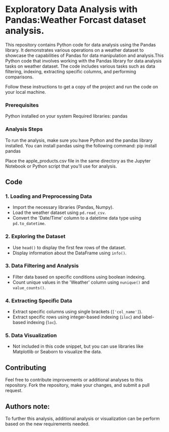 # Exploratory Data Analysis with Pandas:Weather Forcast dataset analysis.
This repository contains Python code for data analysis using the Pandas library. It demonstrates various operations on a weather dataset to showcase the capabilities of Pandas for data manipulation and analysis.This Python code that involves working with the Pandas library for data analysis tasks on weather dataset. The code includes various tasks such as data filtering, indexing, extracting specific columns, and performing comparisons.

Follow these instructions to get a copy of the project and run the code on your local machine.

### Prerequisites
Python installed on your system
Required libraries: pandas

### Analysis Steps
To run the analysis, make sure you have Python and the pandas library installed. You can install pandas using the following command: pip install pandas

Place the apple_products.csv file in the same directory as the Jupyter Notebook or Python script that you'll use for analysis.

## Code 

### 1. Loading and Preprocessing Data

- Import the necessary libraries (Pandas, Numpy).
- Load the weather dataset using `pd.read_csv`.
- Convert the 'Date/Time' column to a datetime data type using `pd.to_datetime`.

### 2. Exploring the Dataset

- Use `head()` to display the first few rows of the dataset.
- Display information about the DataFrame using `info()`.

### 3. Data Filtering and Analysis

- Filter data based on specific conditions using boolean indexing.
- Count unique values in the 'Weather' column using `nunique()` and `value_counts()`.

### 4. Extracting Specific Data

- Extract specific columns using single brackets (`['col_name']`).
- Extract specific rows using integer-based indexing (`iloc`) and label-based indexing (`loc`).

### 5. Data Visualization

- Not included in this code snippet, but you can use libraries like Matplotlib or Seaborn to visualize the data.

## Contributing

Feel free to contribute improvements or additional analyses to this repository. Fork the repository, make your changes, and submit a pull request.

## Authors note:
To further this analysis, additional analysis or visualization can be perform based on the new  requirements needed.


